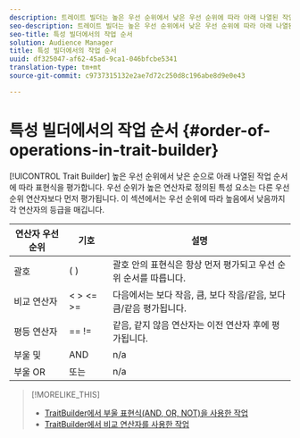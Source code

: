 ```yaml
---
description: 트레이트 빌더는 높은 우선 순위에서 낮은 우선 순위에 따라 아래 나열된 작업 순서에 따라 표현식을 평가합니다. 우선 순위가 높은 연산자로 정의된 특성 요소는 다른 우선 순위 연산자보다 먼저 평가됩니다. 이 섹션에서는 우선 순위에 따라 높음에서 낮음까지 각 연산자의 등급을 매깁니다.
seo-description: 트레이트 빌더는 높은 우선 순위에서 낮은 우선 순위에 따라 아래 나열된 작업 순서에 따라 표현식을 평가합니다. 우선 순위가 높은 연산자로 정의된 특성 요소는 다른 우선 순위 연산자보다 먼저 평가됩니다. 이 섹션에서는 우선 순위에 따라 높음에서 낮음까지 각 연산자의 등급을 매깁니다.
seo-title: 특성 빌더에서의 작업 순서
solution: Audience Manager
title: 특성 빌더에서의 작업 순서
uuid: df325047-af62-45ad-9ca1-046bfcbe5341
translation-type: tm+mt
source-git-commit: c9737315132e2ae7d72c250d8c196abe8d9e0e43

---
```



# 특성 빌더에서의 작업 순서 {#order-of-operations-in-trait-builder}

[!UICONTROL Trait Builder] 높은 우선 순위에서 낮은 순으로 아래 나열된 작업 순서에 따라 표현식을 평가합니다. 우선 순위가 높은 연산자로 정의된 특성 요소는 다른 우선 순위 연산자보다 먼저 평가됩니다. 이 섹션에서는 우선 순위에 따라 높음에서 낮음까지 각 연산자의 등급을 매깁니다.

<!-- c_tb_operator_precedence.xml -->

<table id="table_F0FA45B652C7464B90D35526817110FF"> 
 <thead> 
  <tr> 
   <th colname="col1" class="entry"> 연산자 우선 순위 </th> 
   <th colname="col2" class="entry"> 기호 </th> 
   <th colname="col3" class="entry"> 설명 </th> 
  </tr> 
 </thead>
 <tbody> 
  <tr> 
   <td colname="col1"> 괄호 </td> 
   <td colname="col2"> ( ) </td> 
   <td colname="col3"> 괄호 안의 표현식은 항상 먼저 평가되고 우선 순위 순서를 따릅니다. </td> 
  </tr> 
  <tr> 
   <td colname="col1"> 비교 연산자 </td> 
   <td colname="col2"> &lt; &gt; &lt;= &gt;= </td> 
   <td colname="col3"> 다음에서는 보다 작음, 큼, 보다 작음/같음, 보다 큼/같음 평가됩니다. </td> 
  </tr> 
  <tr> 
   <td colname="col1"> 평등 연산자 </td> 
   <td colname="col2"> == != </td> 
   <td colname="col3"> 같음, 같지 않음 연산자는 이전 연산자 후에 평가됩니다. </td> 
  </tr> 
  <tr> 
   <td colname="col1">부울 <span class="wintitle"> 및</span> </td> 
   <td colname="col2"><span class="wintitle"> AND</span> </td> 
   <td colname="col3" morerows="1"> n/a </td> 
  </tr> 
  <tr> 
   <td colname="col1">부울 <span class="wintitle"> OR</span> </td> 
   <td colname="col2"><span class="wintitle"> 또는</span> </td> 
   <td colname="col3" morerows="1"> n/a </td> 
  </tr> 
 </tbody>
</table>

>[!MORELIKE_THIS]
>
>* [TraitBuilder에서 부울 표현식(AND, OR, NOT)을 사용한 작업](../../reference/boolean-expressions-tsb.md)
>* [TraitBuilder에서 비교 연산자를 사용한 작업](../../features/traits/trait-comparison-operators.md)

